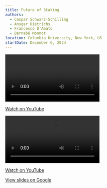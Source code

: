 ```yaml
---
title: Future of Staking
authors:
  - Caspar Schwarz-Schilling
  - Ansgar Dietrichs
  - Francesco D'Amato
  - Barnabé Monnot
location: Columbia University, New York, US
startDate: December 6, 2024
---
```


<video src="https://youtu.be/zqoUkZmMk1A?si=-DNi5dMnlH-kScMI"></video>

[Watch on YouTube](https://youtu.be/zqoUkZmMk1A?si=-DNi5dMnlH-kScMI)

<video src="https://youtu.be/Z3RD2nnE0H0?si=UVLfJrRWmoOVryky"></video>

[Watch on YouTube](https://youtu.be/Z3RD2nnE0H0?si=UVLfJrRWmoOVryky)

[View slides on Google](https://docs.google.com/presentation/d/1OY_a4gJO9UeYhY4GJ0cjdTKb6q2EFCM8l47vvtaNdyc/view)

